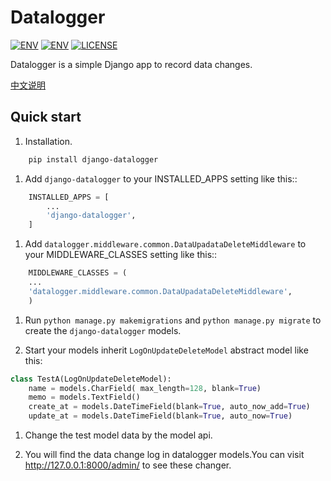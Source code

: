 
Datalogger
=====

[![ENV](https://img.shields.io/badge/python-2.7-green.svg)](https://github.com/pylixm/django-datalogger)
[![ENV](https://img.shields.io/badge/django-1.7+-green.svg)](https://github.com/pylixm/django-datalogger)
[![LICENSE](https://img.shields.io/badge/license-MIT-green.svg)](https://github.com/pylixm/django-datalogger/master/LICENSE.txt)

Datalogger is a simple Django app to record data changes.

[中文说明](docs/README_zh.md)



Quick start
-----------

1. Installation.
```bash
    pip install django-datalogger
```
1. Add `django-datalogger` to your INSTALLED_APPS setting like this::
```python
    INSTALLED_APPS = [
        ...
        'django-datalogger',
    ]
```
1. Add `datalogger.middleware.common.DataUpadataDeleteMiddleware` to your MIDDLEWARE_CLASSES setting like this::
```python
    MIDDLEWARE_CLASSES = (
    ...
    'datalogger.middleware.common.DataUpadataDeleteMiddleware',
    )
```
1. Run `python manage.py makemigrations` and `python manage.py migrate` to create the `django-datalogger` models.

1. Start your models inherit `LogOnUpdateDeleteModel` abstract model like this:
```python
class TestA(LogOnUpdateDeleteModel):
    name = models.CharField( max_length=128, blank=True)
    memo = models.TextField()
    create_at = models.DateTimeField(blank=True, auto_now_add=True)
    update_at = models.DateTimeField(blank=True, auto_now=True)
```
1. Change the test model data by the model api.

1. You will find the data change log in datalogger models.You can visit http://127.0.0.1:8000/admin/
   to see these changer.
